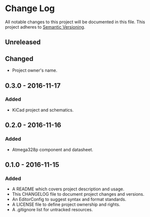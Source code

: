 # Change Log

All notable changes to this project will be documented in this file. This
project adheres to [Semantic Versioning](http://semver.org).

## Unreleased

## Changed

  - Project owner's name.

## 0.3.0 - 2016-11-17

### Added

  - KiCad project and schematics.

## 0.2.0 - 2016-11-16

### Added

  - Atmega328p component and datasheet.

## 0.1.0 - 2016-11-15

### Added

  - A README which covers project description and usage.
  - This CHANGELOG file to document project changes and versions.
  - An EditorConfig to suggest syntax and format standards.
  - A LICENSE file to define project ownership and rights.
  - A .gitignore list for untracked resources.
